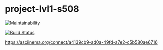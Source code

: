 # project-lvl1-s508

[![Maintainability](https://api.codeclimate.com/v1/badges/a99a88d28ad37a79dbf6/maintainability)](https://codeclimate.com/github/codeclimate/codeclimate/maintainability)

[![Build Status](https://travis-ci.org/rnik82/Roma.svg?branch=master)](https://travis-ci.org/rnik82/Roma)

https://asciinema.org/connect/a4139cb9-ad0a-49fd-a7e2-c5b580ae6716
